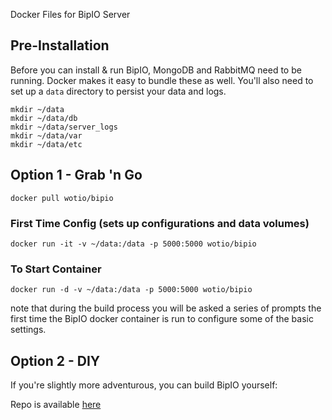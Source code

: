 Docker Files for BipIO Server

## Pre-Installation ##
Before you can install & run BipIO, MongoDB and RabbitMQ need to be running.  Docker makes it easy to bundle these as well.
You'll also need to set up a `data` directory to persist your data and logs.

```
mkdir ~/data
mkdir ~/data/db
mkdir ~/data/server_logs
mkdir ~/data/var
mkdir ~/data/etc
```


## Option 1 - Grab 'n Go ##

    docker pull wotio/bipio

### First Time Config (sets up configurations and data volumes)

    docker run -it -v ~/data:/data -p 5000:5000 wotio/bipio

### To Start Container

    docker run -d -v ~/data:/data -p 5000:5000 wotio/bipio

note that during the build process you will be asked a series of prompts the first time the BipIO docker container is run to configure some of the basic settings.

## Option 2 - DIY ##

If you're slightly more adventurous, you can build BipIO yourself:

Repo is available [here][1]


  [1]: https://github.com/bipio-server/bipio-docker

